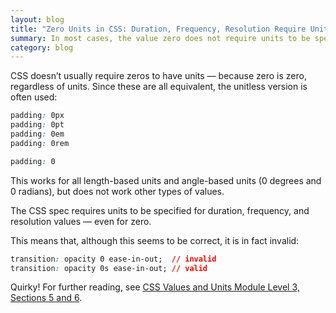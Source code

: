 ```yaml
---
layout: blog
title: "Zero Units in CSS: Duration, Frequency, Resolution Require Units"
summary: In most cases, the value zero does not require units to be specified in CSS, however, this is not the case when using non-length and non-angle units.
category: blog
---
```


CSS doesn’t usually require zeros to have units — because zero is zero, regardless of units. Since these are all equivalent, the unitless version is often used:

```css
padding: 0px
padding: 0pt
padding: 0em
padding: 0rem

padding: 0
```

This works for all length-based units and angle-based units (0 degrees and 0 radians), but does not work other types of values.

<p class="lede">The CSS spec requires units to be specified for duration, frequency, and resolution values — even for zero.</p>

This means that, although this seems to be correct, it is in fact invalid:

```css
transition: opacity 0 ease-in-out;  // invalid
transition: opacity 0s ease-in-out; // valid
```

Quirky! For further reading, see [CSS Values and Units Module Level 3, Sections 5 and 6](https://www.w3.org/TR/css-values/#lengths).
